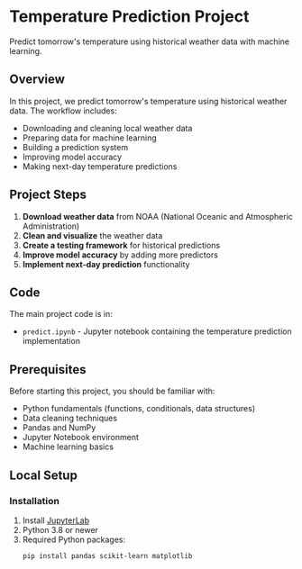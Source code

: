 # Temperature Prediction Project

Predict tomorrow's temperature using historical weather data with machine learning.

## Overview

In this project, we predict tomorrow's temperature using historical weather data. The workflow includes:
- Downloading and cleaning local weather data
- Preparing data for machine learning
- Building a prediction system
- Improving model accuracy
- Making next-day temperature predictions

## Project Steps

1. **Download weather data** from NOAA (National Oceanic and Atmospheric Administration)
2. **Clean and visualize** the weather data
3. **Create a testing framework** for historical predictions
4. **Improve model accuracy** by adding more predictors
5. **Implement next-day prediction** functionality

## Code

The main project code is in:
- `predict.ipynb` - Jupyter notebook containing the temperature prediction implementation

## Prerequisites

Before starting this project, you should be familiar with:
- Python fundamentals (functions, conditionals, data structures)
- Data cleaning techniques
- Pandas and NumPy
- Jupyter Notebook environment
- Machine learning basics

## Local Setup

### Installation

1. Install [JupyterLab](https://jupyter.org/install)
2. Python 3.8 or newer
3. Required Python packages:
   ```bash
   pip install pandas scikit-learn matplotlib
